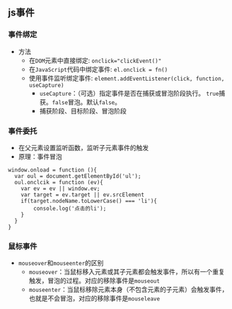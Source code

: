 ## js事件

### 事件绑定
* 方法
  * 在`DOM`元素中直接绑定: `onclick="clickEvent()"`
  * 在`JavaScript`代码中绑定事件: `el.onclick = fn()`
  * 使用事件监听绑定事件: `element.addEventListener(click, function, useCapture)`
    * `useCapture`：（可选）指定事件是否在捕获或冒泡阶段执行。
      `true`捕获。`false`冒泡。默认`false`。
    * 捕获阶段、目标阶段、冒泡阶段
### 事件委托
* 在父元素设置监听函数，监听子元素事件的触发
* 原理：事件冒泡
```
window.onload = function (){
  var oul = document.getElementById('ul');  
  oul.onclcik = function (ev){
    var ev = ev || window.ev;
    var target = ev.target || ev.srcElement
    if(target.nodeName.toLowerCase() === 'li'){
        console.log('点击的li');
    }
  }
}
```
### 鼠标事件
* `mouseover`和`mouseenter`的区别
  * `mouseover`：当鼠标移入元素或其子元素都会触发事件，所以有一个重复触发，冒泡的过程。对应的移除事件是`mouseout`
  * `mouseenter`：当鼠标移除元素本身（不包含元素的子元素）会触发事件，也就是不会冒泡，对应的移除事件是`mouseleave`